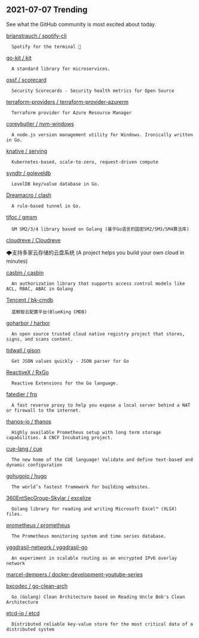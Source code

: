 ## 2021-07-07 Trending 
See what the GitHub community is most excited about today. 

[brianstrauch / spotify-cli](https://github.com/brianstrauch/spotify-cli) 

      Spotify for the terminal 🎵

     
[go-kit / kit](https://github.com/go-kit/kit) 

      A standard library for microservices.
     
[ossf / scorecard](https://github.com/ossf/scorecard) 

      Security Scorecards - Security health metrics for Open Source
     
[terraform-providers / terraform-provider-azurerm](https://github.com/terraform-providers/terraform-provider-azurerm) 

      Terraform provider for Azure Resource Manager
     
[coreybutler / nvm-windows](https://github.com/coreybutler/nvm-windows) 

      A node.js version management utility for Windows. Ironically written in Go.
     
[knative / serving](https://github.com/knative/serving) 

      Kubernetes-based, scale-to-zero, request-driven compute
     
[syndtr / goleveldb](https://github.com/syndtr/goleveldb) 

      LevelDB key/value database in Go.
     
[Dreamacro / clash](https://github.com/Dreamacro/clash) 

      A rule-based tunnel in Go.
     
[tjfoc / gmsm](https://github.com/tjfoc/gmsm) 

      GM SM2/3/4 library based on Golang (基于Go语言的国密SM2/SM3/SM4算法库)
     
[cloudreve / Cloudreve](https://github.com/cloudreve/Cloudreve) 

      
🌩支持多家云存储的云盘系统 (A project helps you build your own cloud in minutes)
     
[casbin / casbin](https://github.com/casbin/casbin) 

      An authorization library that supports access control models like ACL, RBAC, ABAC in Golang
     
[Tencent / bk-cmdb](https://github.com/Tencent/bk-cmdb) 

      蓝鲸智云配置平台(BlueKing CMDB)
     
[goharbor / harbor](https://github.com/goharbor/harbor) 

      An open source trusted cloud native registry project that stores, signs, and scans content.
     
[tidwall / gjson](https://github.com/tidwall/gjson) 

      Get JSON values quickly - JSON parser for Go
     
[ReactiveX / RxGo](https://github.com/ReactiveX/RxGo) 

      Reactive Extensions for the Go language.
     
[fatedier / frp](https://github.com/fatedier/frp) 

      A fast reverse proxy to help you expose a local server behind a NAT or firewall to the internet.
     
[thanos-io / thanos](https://github.com/thanos-io/thanos) 

      Highly available Prometheus setup with long term storage capabilities. A CNCF Incubating project.
     
[cue-lang / cue](https://github.com/cue-lang/cue) 

      The new home of the CUE language! Validate and define text-based and dynamic configuration
     
[gohugoio / hugo](https://github.com/gohugoio/hugo) 

      The world’s fastest framework for building websites.
     
[360EntSecGroup-Skylar / excelize](https://github.com/360EntSecGroup-Skylar/excelize) 

      Golang library for reading and writing Microsoft Excel™ (XLSX) files.
     
[prometheus / prometheus](https://github.com/prometheus/prometheus) 

      The Prometheus monitoring system and time series database.
     
[yggdrasil-network / yggdrasil-go](https://github.com/yggdrasil-network/yggdrasil-go) 

      An experiment in scalable routing as an encrypted IPv6 overlay network
     
[marcel-dempers / docker-development-youtube-series](https://github.com/marcel-dempers/docker-development-youtube-series) 
 
[bxcodec / go-clean-arch](https://github.com/bxcodec/go-clean-arch) 

      Go (Golang) Clean Architecture based on Reading Uncle Bob's Clean Architecture
     
[etcd-io / etcd](https://github.com/etcd-io/etcd) 

      Distributed reliable key-value store for the most critical data of a distributed system
     
